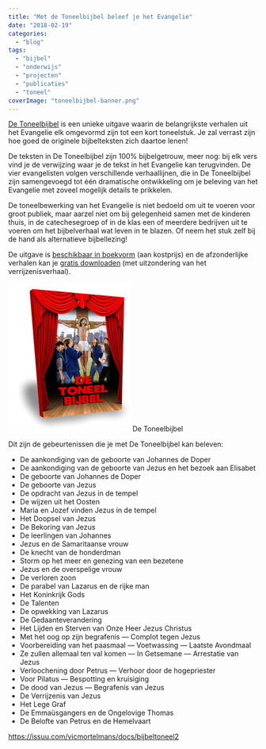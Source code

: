 ```yaml
---
title: "Met de Toneelbijbel beleef je het Evangelie"
date: "2018-02-19"
categories: 
  - "blog"
tags: 
  - "bijbel"
  - "onderwijs"
  - "projecten"
  - "publicaties"
  - "toneel"
coverImage: "toneelbijbel-banner.png"
---
```


[De Toneelbijbel](http://toneelbijbel.gelovenleren.net/) is een unieke uitgave waarin de belangrijkste verhalen uit het Evangelie elk omgevormd zijn tot een kort toneelstuk. Je zal verrast zijn hoe goed de originele bijbelteksten zich daartoe lenen!

De teksten in De Toneelbijbel zijn 100% bijbelgetrouw, meer nog: bij elk vers vind je de verwijzing waar je de tekst in het Evangelie kan terugvinden. De vier evangelisten volgen verschillende verhaallijnen, die in De Toneelbijbel zijn samengevoegd tot één dramatische ontwikkeling om je beleving van het Evangelie met zoveel mogelijk details te prikkelen.

De toneelbewerking van het Evangelie is niet bedoeld om uit te voeren voor groot publiek, maar aarzel niet om bij gelegenheid samen met de kinderen thuis, in de catechesegroep of in de klas een of meerdere bedrijven uit te voeren om het bijbelverhaal wat leven in te blazen. Of neem het stuk zelf bij de hand als alternatieve bijbellezing!

De uitgave is [beschikbaar in boekvorm](http://toneelbijbel.gelovenleren.net/) (aan kostprijs) en de afzonderlijke verhalen kan je [gratis downloaden](/page/bijbeltoneel/) (met uitzondering van het verrijzenisverhaal).

[![](images/cover-3d-247x300.png)](http://toneelbijbel.gelovenleren.net/) De Toneelbijbel

Dit zijn de gebeurtenissen die je met De Toneelbijbel kan beleven:

- De aankondiging van de geboorte van Johannes de Doper
- De aankondiging van de geboorte van Jezus en het bezoek aan Elisabet
- De geboorte van Johannes de Doper
- De geboorte van Jezus
- De opdracht van Jezus in de tempel
- De wijzen uit het Oosten
- Maria en Jozef vinden Jezus in de tempel
- Het Doopsel van Jezus
- De Bekoring van Jezus
- De leerlingen van Johannes
- Jezus en de Samaritaanse vrouw
- De knecht van de honderdman
- Storm op het meer en genezing van een bezetene
- Jezus en de overspelige vrouw
- De verloren zoon
- De parabel van Lazarus en de rijke man
- Het Koninkrijk Gods
- De Talenten
- De opwekking van Lazarus
- De Gedaanteverandering
- Het Lijden en Sterven van Onze Heer Jezus Christus
- Met het oog op zijn begrafenis — Complot tegen Jezus
- Voorbereiding van het paasmaal — Voetwassing — Laatste Avondmaal
- Ze zullen allemaal ten val komen — In Getsemane — Arrestatie van Jezus
- Verloochening door Petrus — Verhoor door de hogepriester
- Voor Pilatus — Bespotting en kruisiging
- De dood van Jezus — Begrafenis van Jezus
- De Verrijzenis van Jezus
- Het Lege Graf
- De Emmaüsgangers en de Ongelovige Thomas
- De Belofte van Petrus en de Hemelvaart

https://issuu.com/vicmortelmans/docs/bijbeltoneel2
